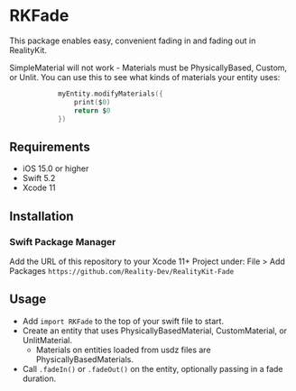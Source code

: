 # RKFade

This package enables easy, convenient fading in and fading out in RealityKit.

SimpleMaterial will not work - Materials must be PhysicallyBased, Custom, or Unlit.
You can use this to see what kinds of materials your entity uses:
``` swift
            myEntity.modifyMaterials({
                print($0)
                return $0
            })
```

## Requirements

- iOS 15.0 or higher
- Swift 5.2
- Xcode 11


## Installation

### Swift Package Manager

Add the URL of this repository to your Xcode 11+ Project under:
    File > Add Packages
    `https://github.com/Reality-Dev/RealityKit-Fade`

## Usage

- Add `import RKFade` to the top of your swift file to start.
- Create an entity that uses PhysicallyBasedMaterial, CustomMaterial, or UnlitMaterial.
    - Materials on entities loaded from usdz files are PhysicallyBasedMaterials.
- Call `.fadeIn()` or `.fadeOut()` on the entity, optionally passing in a fade duration.
